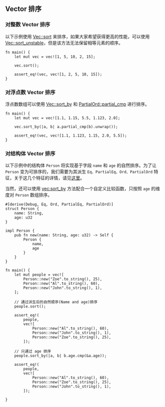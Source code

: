 ## Vector 排序


### 对整数 Vector 排序

以下示例使用 [Vec::sort](https://doc.rust-lang.org/std/vec/struct.Vec.html#method.sort) 来排序，如果大家希望获得更高的性能，可以使用 [Vec::sort_unstable](https://doc.rust-lang.org/std/vec/struct.Vec.html#method.sort_unstable)，但是该方法无法保留相等元素的顺序。

```rust,editable
fn main() {
    let mut vec = vec![1, 5, 10, 2, 15];
    
    vec.sort();

    assert_eq!(vec, vec![1, 2, 5, 10, 15]);
}
```

### 对浮点数 Vector 排序

浮点数数组可以使用 [Vec::sort_by](https://doc.rust-lang.org/std/primitive.slice.html#method.sort_by) 和 [PartialOrd::partial_cmp](https://doc.rust-lang.org/std/cmp/trait.PartialOrd.html#tymethod.partial_cmp) 进行排序。

```rust,editable
fn main() {
    let mut vec = vec![1.1, 1.15, 5.5, 1.123, 2.0];

    vec.sort_by(|a, b| a.partial_cmp(b).unwrap());

    assert_eq!(vec, vec![1.1, 1.123, 1.15, 2.0, 5.5]);
}
```

### 对结构体 Vector 排序

以下示例中的结构体 `Person` 将实现基于字段 `name` 和 `age` 的自然排序。为了让 `Person` 变为可排序的，我们需要为其派生 `Eq、PartialEq、Ord、PartialOrd` 特征，关于这几个特征的详情，请见[这里](https://course.rs/advance/confonding/eq.html)。

当然，还可以使用 [vec:sort_by](https://doc.rust-lang.org/std/vec/struct.Vec.html#method.sort_by) 方法配合一个自定义比较函数，只按照 `age` 的维度对 `Person` 数组排序。

```rust,editable
#[derive(Debug, Eq, Ord, PartialEq, PartialOrd)]
struct Person {
    name: String,
    age: u32
}

impl Person {
    pub fn new(name: String, age: u32) -> Self {
        Person {
            name,
            age
        }
    }
}

fn main() {
    let mut people = vec![
        Person::new("Zoe".to_string(), 25),
        Person::new("Al".to_string(), 60),
        Person::new("John".to_string(), 1),
    ];

    // 通过派生后的自然顺序(Name and age)排序
    people.sort();

    assert_eq!(
        people,
        vec![
            Person::new("Al".to_string(), 60),
            Person::new("John".to_string(), 1),
            Person::new("Zoe".to_string(), 25),
        ]);

    // 只通过 age 排序
    people.sort_by(|a, b| b.age.cmp(&a.age));

    assert_eq!(
        people,
        vec![
            Person::new("Al".to_string(), 60),
            Person::new("Zoe".to_string(), 25),
            Person::new("John".to_string(), 1),
        ]);

}
```